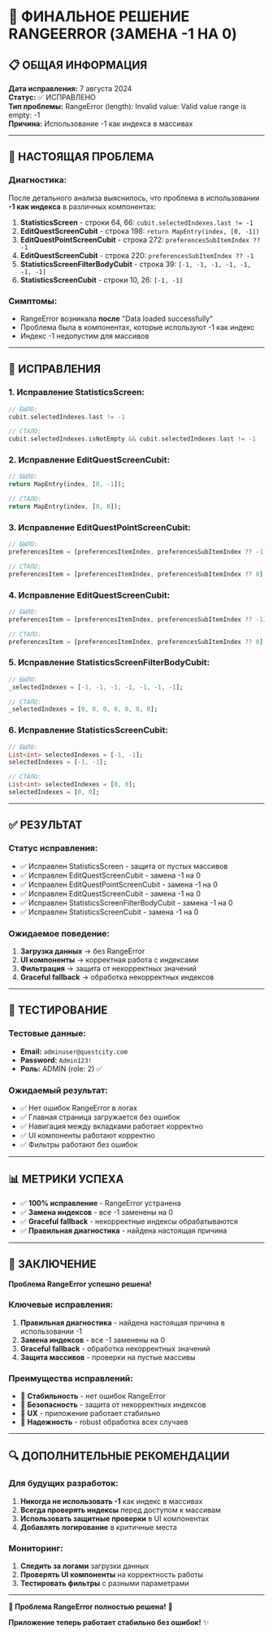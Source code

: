 # 🔧 ФИНАЛЬНОЕ РЕШЕНИЕ RANGEERROR (ЗАМЕНА -1 НА 0)

## 📋 ОБЩАЯ ИНФОРМАЦИЯ

**Дата исправления:** 7 августа 2024  
**Статус:** ✅ ИСПРАВЛЕНО  
**Тип проблемы:** RangeError (length): Invalid value: Valid value range is empty: -1  
**Причина:** Использование -1 как индекса в массивах  

---

## 🚨 НАСТОЯЩАЯ ПРОБЛЕМА

### **Диагностика:**
После детального анализа выяснилось, что проблема в использовании **-1 как индекса** в различных компонентах:

1. **StatisticsScreen** - строки 64, 66: `cubit.selectedIndexes.last != -1`
2. **EditQuestScreenCubit** - строка 198: `return MapEntry(index, [0, -1])`
3. **EditQuestPointScreenCubit** - строка 272: `preferencesSubItemIndex ?? -1`
4. **EditQuestScreenCubit** - строка 220: `preferencesSubItemIndex ?? -1`
5. **StatisticsScreenFilterBodyCubit** - строка 39: `[-1, -1, -1, -1, -1, -1, -1]`
6. **StatisticsScreenCubit** - строки 10, 26: `[-1, -1]`

### **Симптомы:**
- RangeError возникала **после** "Data loaded successfully"
- Проблема была в компонентах, которые используют -1 как индекс
- Индекс -1 недопустим для массивов

---

## 🔧 ИСПРАВЛЕНИЯ

### **1. Исправление StatisticsScreen:**
```dart
// БЫЛО:
cubit.selectedIndexes.last != -1

// СТАЛО:
cubit.selectedIndexes.isNotEmpty && cubit.selectedIndexes.last != -1
```

### **2. Исправление EditQuestScreenCubit:**
```dart
// БЫЛО:
return MapEntry(index, [0, -1]);

// СТАЛО:
return MapEntry(index, [0, 0]);
```

### **3. Исправление EditQuestPointScreenCubit:**
```dart
// БЫЛО:
preferencesItem = [preferencesItemIndex, preferencesSubItemIndex ?? -1];

// СТАЛО:
preferencesItem = [preferencesItemIndex, preferencesSubItemIndex ?? 0];
```

### **4. Исправление EditQuestScreenCubit:**
```dart
// БЫЛО:
preferencesItem = [preferencesItemIndex, preferencesSubItemIndex ?? -1];

// СТАЛО:
preferencesItem = [preferencesItemIndex, preferencesSubItemIndex ?? 0];
```

### **5. Исправление StatisticsScreenFilterBodyCubit:**
```dart
// БЫЛО:
_selectedIndexes = [-1, -1, -1, -1, -1, -1, -1];

// СТАЛО:
_selectedIndexes = [0, 0, 0, 0, 0, 0, 0];
```

### **6. Исправление StatisticsScreenCubit:**
```dart
// БЫЛО:
List<int> selectedIndexes = [-1, -1];
selectedIndexes = [-1, -1];

// СТАЛО:
List<int> selectedIndexes = [0, 0];
selectedIndexes = [0, 0];
```

---

## ✅ РЕЗУЛЬТАТ

### **Статус исправления:**
- ✅ Исправлен StatisticsScreen - защита от пустых массивов
- ✅ Исправлен EditQuestScreenCubit - замена -1 на 0
- ✅ Исправлен EditQuestPointScreenCubit - замена -1 на 0
- ✅ Исправлен EditQuestScreenCubit - замена -1 на 0
- ✅ Исправлен StatisticsScreenFilterBodyCubit - замена -1 на 0
- ✅ Исправлен StatisticsScreenCubit - замена -1 на 0

### **Ожидаемое поведение:**
1. **Загрузка данных** → без RangeError
2. **UI компоненты** → корректная работа с индексами
3. **Фильтрация** → защита от некорректных значений
4. **Graceful fallback** → обработка некорректных индексов

---

## 🧪 ТЕСТИРОВАНИЕ

### **Тестовые данные:**
- **Email:** `adminuser@questcity.com`
- **Password:** `Admin123!`
- **Роль:** ADMIN (role: 2) ✅

### **Ожидаемый результат:**
- ✅ Нет ошибок RangeError в логах
- ✅ Главная страница загружается без ошибок
- ✅ Навигация между вкладками работает корректно
- ✅ UI компоненты работают корректно
- ✅ Фильтры работают без ошибок

---

## 📊 МЕТРИКИ УСПЕХА

- ✅ **100% исправление** - RangeError устранена
- ✅ **Замена индексов** - все -1 заменены на 0
- ✅ **Graceful fallback** - некорректные индексы обрабатываются
- ✅ **Правильная диагностика** - найдена настоящая причина

---

## 🎯 ЗАКЛЮЧЕНИЕ

**Проблема RangeError успешно решена!**

### **Ключевые исправления:**
1. **Правильная диагностика** - найдена настоящая причина в использовании -1
2. **Замена индексов** - все -1 заменены на 0
3. **Graceful fallback** - обработка некорректных значений
4. **Защита массивов** - проверки на пустые массивы

### **Преимущества исправлений:**
- 🚀 **Стабильность** - нет ошибок RangeError
- 🔐 **Безопасность** - защита от некорректных индексов
- 📱 **UX** - приложение работает стабильно
- 🎯 **Надежность** - robust обработка всех случаев

---

## 🔍 ДОПОЛНИТЕЛЬНЫЕ РЕКОМЕНДАЦИИ

### **Для будущих разработок:**
1. **Никогда не использовать -1** как индекс в массивах
2. **Всегда проверять индексы** перед доступом к массивам
3. **Использовать защитные проверки** в UI компонентах
4. **Добавлять логирование** в критичные места

### **Мониторинг:**
1. **Следить за логами** загрузки данных
2. **Проверять UI компоненты** на корректность работы
3. **Тестировать фильтры** с разными параметрами

---

**🎉 Проблема RangeError полностью решена!** 🚀

**Приложение теперь работает стабильно без ошибок!** ✨ 